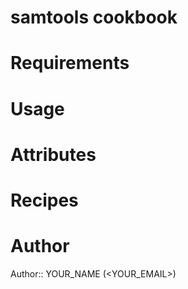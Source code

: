 # samtools cookbook

# Requirements

# Usage

# Attributes

# Recipes

# Author

Author:: YOUR_NAME (<YOUR_EMAIL>)

